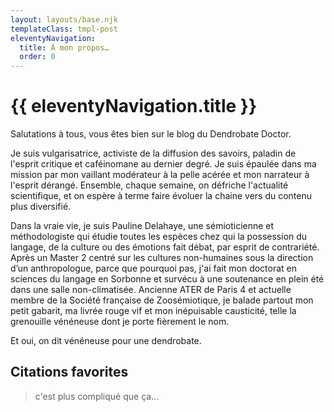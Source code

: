 ```yaml
---
layout: layouts/base.njk
templateClass: tmpl-post
eleventyNavigation:
  title: À mon propos…
  order: 0
---
```


# {{ eleventyNavigation.title }}

Salutations à tous, vous êtes bien sur le blog du Dendrobate Doctor.

Je suis vulgarisatrice, activiste de la diffusion des savoirs, paladin de l'esprit critique et caféinomane au dernier degré. Je suis épaulée dans ma mission par mon vaillant modérateur à la pelle acérée et mon narrateur à l'esprit dérangé.
Ensemble, chaque semaine, on défriche l'actualité scientifique, et on espère à terme faire évoluer la chaine vers du contenu plus diversifié.

Dans la vraie vie, je suis Pauline Delahaye, une sémioticienne et méthodologiste qui étudie toutes les espèces chez qui la possession du langage, de la culture ou des émotions fait débat, par esprit de contrariété.
Après un Master 2 centré sur les cultures non-humaines sous la direction d’un anthropologue, parce que pourquoi pas, j'ai fait mon doctorat en sciences du langage en Sorbonne et survécu à une soutenance en plein été dans une salle non-climatisée.
Ancienne ATER de Paris 4 et actuelle membre de la Société française de Zoosémiotique, je balade partout mon petit gabarit, ma livrée rouge vif et mon inépuisable causticité, telle la grenouille vénéneuse dont je porte fièrement le nom.

Et oui, on dit vénéneuse pour une dendrobate.

## Citations favorites

> c'est plus compliqué que ça…
